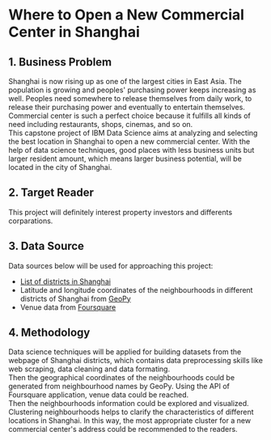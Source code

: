 # Where to Open a New Commercial Center in Shanghai

## 1. Business Problem
Shanghai is now rising up as one of the largest cities in East Asia. The population is growing and peoples' purchasing power keeps increasing as well. Peoples need somewhere to release themselves from daily work, to release their purchasing power and eventually to entertain themselves. Commercial center is such a perfect choice because it fulfills all kinds of need including restaurants, shops, cinemas, and so on.  
This capstone project of IBM Data Science aims at analyzing and selecting the best location in Shanghai to open a new commercial center. With the help of data science techniques, good places with less business units but larger resident amount, which means larger business potential, will be located in the city of Shanghai.

## 2. Target Reader
This project will definitely interest property investors and differents corparations.

## 3. Data Source
Data sources below will be used for approaching this project:  
* [List of districts in Shanghai](https://en.wikipedia.org/wiki/Category:Districts_of_Shanghai)
* Latitude and longitude coordinates of the neighbourhoods in different districts of Shanghai from [GeoPy](https://geopy.readthedocs.io/en/stable/)
* Venue data from [Foursquare](https://fr.foursquare.com/city-guide)

## 4. Methodology
Data science techniques will be applied for building datasets from the webpage of Shanghai districts, which contains data preprocessing skills like web scraping, data cleaning and data formating.  
Then the geographical coordinates of the neighbourhoods could be generated from neighbourhood names by GeoPy. Using the API of Foursquare application, venue data could be reached.  
Then the neighbourhoods information could be explored and visualized. Clustering neighbourhoods helps to clarify the characteristics of different locations in Shanghai. In this way, the most appropriate cluster for a new commercial center's address could be recommended to the readers.
